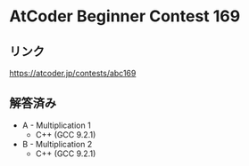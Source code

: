 # AtCoder Beginner Contest 169
## リンク
https://atcoder.jp/contests/abc169

## 解答済み
- A - Multiplication 1
	- C++ (GCC 9.2.1)
- B - Multiplication 2
	- C++ (GCC 9.2.1)